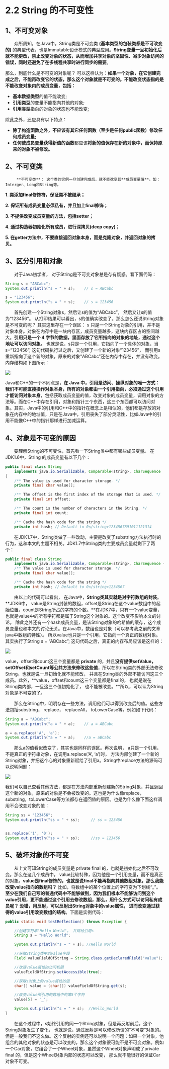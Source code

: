 # 2.2 String 的不可变性

## 1、不可变对象

　　众所周知，在Java中，String类是不可变类 **\(基本类型的包装类都是不可改变的\)** 的典型代表，也是Immutable设计模式的典型应用。**String变量一旦初始化后就不能更改，禁止改变对象的状态，从而增加共享对象的坚固性、减少对象访问的错误，同时还避免了在多线程共享时进行同步的需要**。

那么，到底什么是不可变的对象呢？ 可以这样认为：**如果一个对象，在它创建完成之后，不能再改变它的状态，那么这个对象就是不可变的。不能改变状态指的是不能改变对象内的成员变量，包括：**

* **基本数据类型**的值不能改变;
* **引用类型**的变量不能指向其他的对象;
* **引用类型**指向的对象的状态也不能改变;

除此之外，还应具有以下特点：

* **除了构造函数之外，不应该有其它任何函数（至少是任何public函数）修改任何成员变量;**
* **任何使成员变量获得新值的函数**都应该**将新的值保存在新的对象中，而保持原来的对象不被修改。**

## 2、不可变类

         **不可变类**： 这个类的实例一旦创建完成后，就不能改变其**成员变量值**。如：Interger、Long和String等。

 **1. 类添加final修饰符，保证类不被继承；**

 **2. 保证所有成员变量必须私有，并且加上final修饰；**

 **3. 不提供改变成员变量的方法，包括setter；**

 **4. 通过构造器初始化所有成员，进行深拷贝\(deep copy\)；**

 **5. 在getter方法中，不要直接返回对象本身，而是克隆对象，并返回对象的拷贝。**

## 3、区分引用和对象

　　对于Java初学者， 对于String是不可变对象总是存有疑惑。看下面代码：

```java
String s = "ABCabc";
System.out.println("s = " + s);    // s = ABCabc

s = "123456";
System.out.println("s = " + s);    // s = 123456
```

　　首先创建一个String对象s，然后让s的值为“ABCabc”， 然后又让s的值为“123456”。 从打印结果可以看出，s的值确实改变了。那么怎么还说String对象是不可变的呢？ 其实这里存在一个误区： s 只是一个String对象的引用，并不是对象本身。对象在内存中是一块内存区，成员变量越多，这块内存区占的空间越大。**引用只是一个 4 字节的数据，里面存放了它所指向的对象的地址，通过这个地址可以访问对象。** 也就是说，s只是一个引用，它指向了一个具体的对象，当s=“123456”; 这句代码执行过之后，又创建了一个新的对象“123456”， 而引用s重新指向了这个新的对象，原来的对象“ABCabc”还在内存中存在，并没有改变。内存结构如下图所示：

![](../../.gitbook/assets/image%20%28303%29.png)

Java和C++的一个不同点是，**在 Java 中，引用是访问、操纵对象的唯一方式： 我们不可能直接操作对象本身，所有的对象都由一个引用指向，必须通过这个引用才能访问对象本身**，包括获取成员变量的值，改变对象的成员变量，调用对象的方法等。而在C++中存在引用，对象和指针三个东西，这三个东西都可以访问对象。其实，Java中的引用和C++中的指针在概念上是相似的，他们都是存放的对象在内存中的地址值，只是在Java中，引用丧失了部分灵活性，比如Java中的引用不能像C++中的指针那样进行加减运算。

## 4、对象是不可变的原因

　　要理解String的不可变性，首先看一下String类中都有哪些成员变量。 在JDK1.6中，String 的成员变量有以下几个：

```java
public final class String
    implements java.io.Serializable, Comparable<string>, CharSequence
{
    /** The value is used for character storage. */
    private final char value[];

    /** The offset is the first index of the storage that is used. */
    private final int offset;

    /** The count is the number of characters in the String. */
    private final int count;

    /** Cache the hash code for the string */
    private int hash; // Default to 0</string>1234567891011121314
```

　　在JDK1.7中，String类做了一些改动，主要是改变了substring方法执行时的行为，这和本文的主题不相关。JDK1.7中String类的主要成员变量就剩下了两个：

```java
public final class String
    implements java.io.Serializable, Comparable<string>, CharSequence {
    /** The value is used for character storage. */
    private final char value[];

    /** Cache the hash code for the string */
    private int hash; // Default to 0</string>1234567
```

　　由以上的代码可以看出， 在Java中，**String类其实就是对字符数组的封装**。**JDK6中， value是String封装的数组，offset是String在这个value数组中的起始位置，count是String所占的字符的个数。**在JDK7中，只有一个value变量，也就是value中的所有字符都是属于String这个对象的。这个改变不影响本文的讨论。 除此之外还有一个hash成员变量，是该String对象的哈希值的缓存，这个成员变量也和本文的讨论无关。在Java中，数组也是对象（可以参考我之前的文章java中数组的特性）。 所以value也只是一个引用，它指向一个真正的数组对象。其实执行了String s = “ABCabc”; 这句代码之后，真正的内存布局应该是这样的：

![](../../.gitbook/assets/image%20%2890%29.png)

value，offset和count这三个变量都是 **private** 的，并且**没有提供setValue，setOffset和setCount等公共方法来修改这些值**，所以在String类的外部无法修改String。也就是说一旦初始化就不能修改， 并且在String类的外部不能访问这三个成员。此外，**value，offset和count这三个变量都是final的， 也就是说在String类内部，一旦这三个值初始化了， 也不能被改变。**所以，可以认为String对象是不可变的了。

　　那么在String中，明明存在一些方法，调用他们可以得到改变后的值。这些方法包括substring， replace， replaceAll， toLowerCase等。例如如下代码：

```java
String a = "ABCabc";
System.out.println("a = " + a);    // a = ABCabc

a = a.replace('A', 'a');
System.out.println("a = " + a);    //a = aBCabc
```

　　那么a的值看似改变了，其实也是同样的误区。再次说明， a只是一个引用， 不是真正的字符串对象，在调用a.replace\(‘A’, ‘a’\)时， 方法内部创建了一个新的String对象，并把这个心的对象重新赋给了引用a。String中replace方法的源码可以说明问题：

![](../../.gitbook/assets/image%20%28243%29.png)

我们可以自己查看其他方法，都是在方法内部重新创建新的String对象，并且返回这个新的对象，原来的对象是不会被改变的。这也是为什么像replace， substring，toLowerCase等方法都存在返回值的原因。也是为什么像下面这样调用不会改变对象的值：

```java
String ss = "123456";
System.out.println("ss = " + ss);     // ss = 123456


ss.replace('1', '0');
System.out.println("ss = " + ss);     //ss = 123456
```

## 5、破坏对象的不可变

　　从上文可知String的成员变量是 private final 的，也就是初始化之后不可改变。那么在这几个成员中， value比较特殊，因为他是一个引用变量，而不是真正的对象。**value是final修饰的，也就是说final不能再指向其他数组对象，那么我能改变value指向的数组吗？** 比如，将数组中的某个位置上的字符变为下划线“\_”。 **至少在我们自己写的普通代码中不能够做到，因为我们根本不能够访问到这个value引用，更不能通过这个引用去修改数组，那么，用什么方式可以访问私有成员呢？ 没错，用反射，可以反射出String对象中的value属性， 进而改变通过获得的value引用改变数组的结构**。下面是实例代码：

```java
public static void testReflection() throws Exception {

    //创建字符串"Hello World"， 并赋给引用s
    String s = "Hello World"; 

    System.out.println("s = " + s); //Hello World

    //获取String类中的value字段
    Field valueFieldOfString = String.class.getDeclaredField("value");

    //改变value属性的访问权限
    valueFieldOfString.setAccessible(true);

    //获取s对象上的value属性的值
    char[] value = (char[]) valueFieldOfString.get(s);

    //改变value所引用的数组中的第5个字符
    value[5] = '_';

    System.out.println("s = " + s);  //Hello_World
}
```

　　在这个过程中，s始终引用的同一个String对象，但是再反射前后，这个String对象发生了变化， 也就是说，通过反射是可以修改所谓的“不可变”对象的。但是一般我们不这么做。这个反射的实例还可以说明一个问题：如果一个对象，他组合的其他对象的状态是可以改变的，那么这个对象很可能不是不可变对象。例如一个Car对象，它组合了一个Wheel对象，虽然这个Wheel对象声明成了private final 的，但是这个Wheel对象内部的状态可以改变， 那么就不能很好的保证Car对象不可变。

